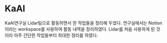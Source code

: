 # KaAI
KaAI연구실 Lidar팀으로 활동하면서 한 작업들을 정리해 두었다. 
연구실에서는 Notion이라는 workspace를 사용하여 활동 내역을 정리하였다.
Lidar를 처음 사용하게 된 것이라 아주 간단한 작업들부터 최대한 정리를 하였다.
